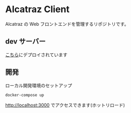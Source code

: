 # Alcatraz Client

Alcatraz の Web フロントエンドを管理するリポジトリです。

## dev サーバー

[こちら](http://118.27.6.245:3000)にデプロイされています

## 開発

ローカル開発環境のセットアップ

```bash
docker-compose up
```

[http://localhost:3000](http://localhost:3000) でアクセスできます(ホットリロード)

